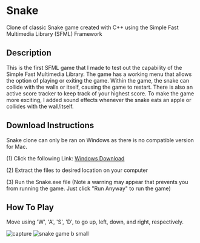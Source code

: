 # Snake
Clone of classic Snake game created with C++ using the Simple Fast Multimedia Library (SFML) Framework

## Description
This is the first SFML game that I made to test out the capability of the Simple Fast Multimedia Library. The game has a working menu that allows the option of playing or exiting the game. Within the game, the snake can collide with the walls or itself, causing the game to restart. There is also an active score tracker to keep track of your highest score. To make the game more exciting, I added sound effects whenever the snake eats an apple or collides with the wall/itself.

## Download Instructions
Snake clone can only be ran on Windows as there is no compatible version for Mac. 

(1) Click the following Link: [Windows Download](bit.ly/SnakeCloneFU)

(2) Extract the files to desired location on your computer

(3) Run the Snake.exe file (Note a warning may appear that prevents you from running the game. Just click "Run Anyway" to run the game)

## How To Play

Move using 'W', 'A', 'S', 'D', to go up, left, down, and right, respectively.


![capture](https://user-images.githubusercontent.com/23549050/52458090-2d3eb200-2b12-11e9-960e-3c0abd22b092.JPG) ![snake game b small](https://user-images.githubusercontent.com/23549050/31362106-a28a0a18-ad0b-11e7-9da2-3579ca9493a7.png) 
